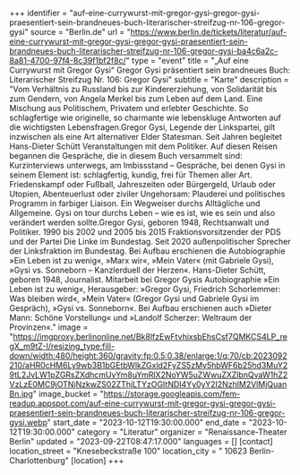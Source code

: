 +++
identifier = "auf-eine-currywurst-mit-gregor-gysi-gregor-gysi-praesentiert-sein-brandneues-buch-literarischer-streifzug-nr-106-gregor-gysi"
source = "Berlin.de"
url = "https://www.berlin.de/tickets/literatur/auf-eine-currywurst-mit-gregor-gysi-gregor-gysi-praesentiert-sein-brandneues-buch-literarischer-streifzug-nr-106-gregor-gysi-ba4c6a2c-8a81-4700-97f4-8c39f1bf2f8c/"
type = "event"
title = "„Auf eine Currywurst mit Gregor Gysi“ Gregor Gysi präsentiert sein brandneues Buch: Literarischer Streifzug Nr. 106: Gregor Gysi"
subtitle = "Karte"
description = "Vom Verhältnis zu Russland bis zur Kindererziehung, von Solidarität bis zum Gendern, von Angela Merkel bis zum Leben auf dem Land. Eine Mischung aus Politischem, Privatem und erlebter Geschichte. So schlagfertige wie originelle, so charmante wie lebenskluge Antworten auf die wichtigsten Lebensfragen.Gregor Gysi, Legende der Linkspartei, gilt inzwischen als eine Art alternativer Elder Statesman. Seit Jahren begleitet Hans-Dieter Schütt Veranstaltungen mit dem Politiker. Auf diesen Reisen begannen die Gespräche, die in diesem Buch versammelt sind: Kurzinterviews unterwegs, am Imbissstand – Gespräche, bei denen Gysi in seinem Element ist: schlagfertig, kundig, frei für Themen aller Art. Friedenskampf oder Fußball, Jahreszeiten oder Bürgergeld, Urlaub oder Utopien, Abenteuerlust oder ziviler Ungehorsam: Plauderei und politisches Programm in farbiger Liaison. Ein Wegweiser durchs Alltägliche und Allgemeine. Gysi on tour durchs Leben – wie es ist, wie es sein und also verändert werden sollte.Gregor Gysi, geboren 1948, Rechtsanwalt und Politiker. 1990 bis 2002 und 2005 bis 2015 Fraktionsvorsitzender der PDS und der Partei Die Linke im Bundestag. Seit 2020 außenpolitischer Sprecher der Linksfraktion im Bundestag. Bei Aufbau erschienen die Autobiographie »Ein Leben ist zu wenig«, »Marx  wir«, »Mein Vater« (mit Gabriele Gysi), »Gysi vs. Sonneborn – Kanzlerduell der Herzen«. Hans-Dieter Schütt, geboren 1948, Journalist. Mitarbeit bei Gregor Gysis Autobiographie »Ein Leben ist zu wenig«, Herausgeber: »Gregor Gysi, Friedrich Schorlemmer: Was bleiben wird«, »Mein Vater« (Gregor Gysi und Gabriele Gysi im Gespräch), »Gysi vs. Sonneborn«. Bei Aufbau erschienen auch »Dieter Mann: Schöne Vorstellung« und »Landolf Scherzer: Weltraum der Provinzen«."
image = "https://imgproxy.berlinonline.net/Bk8lfzEwFtvhixsbEhsCsf7QMKCS4LP_regX_m9tZ-I/resizing_type:fill-down/width:480/height:360/gravity:fp:0.5:0.38/enlarge:1/q:70/cb:2023092210/aHR0cHM6Ly9wb3B1bGEtbWlkZGxld2FyZS5zMy5hbWF6b25hd3MuY29tL2JvLW1pZGRsZXdhcmUvYm8uYmRlX2NoYW5uZWwuZXZlbnQvaW1hZ2VzLzE0MC9jOTNjNzkwZS02ZThjLTYzOGItNDI4Yy0yY2I2NzhlM2VlMjQuanBn.jpg"
image_bucket = "https://storage.googleapis.com/fem-readup.appspot.com/auf-eine-currywurst-mit-gregor-gysi-gregor-gysi-praesentiert-sein-brandneues-buch-literarischer-streifzug-nr-106-gregor-gysi.webp"
start_date = "2023-10-12T19:30:00.000"
end_date = "2023-10-12T19:30:00.000"
category = "Literatur"
organizer = "Renaissance-Theater Berlin"
updated = "2023-09-22T08:47:17.000"
languages = []
[contact]
location_street = "Knesebeckstraße 100"
location_city = " 10623 Berlin-Charlottenburg"
[location]
+++